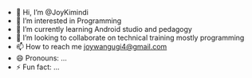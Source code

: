 - 👋 Hi, I’m @JoyKimindi
- 👀 I’m interested in Programming  
- 🌱 I’m currently learning Android studio and pedagogy
- 💞️ I’m looking to collaborate on technical training mostly programming
- 📫 How to reach me joywangugi4@gmail.com
- 😄 Pronouns: ...
- ⚡ Fun fact: ...

<!---
JoyKimindi/JoyKimindi is a ✨ special ✨ repository because its `README.md` (this file) appears on your GitHub profile.
You can click the Preview link to take a look at your changes.
--->

